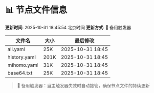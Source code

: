 # 📊 节点文件信息

**更新时间**: 2025-10-31 18:45:54 北京时间
**更新方式**: 🔄 备用触发器

| 文件名 | 大小 | 最后修改 |
|--------|------|----------|
| all.yaml | 25K | 2025-10-31 18:45 |
| history.yaml | 201K | 2025-10-31 18:45 |
| mihomo.yaml | 31K | 2025-10-31 18:45 |
| base64.txt | 25K | 2025-10-31 18:45 |

> 🔄 备用触发器：当主触发器失效时自动接管，确保节点文件的持续更新

